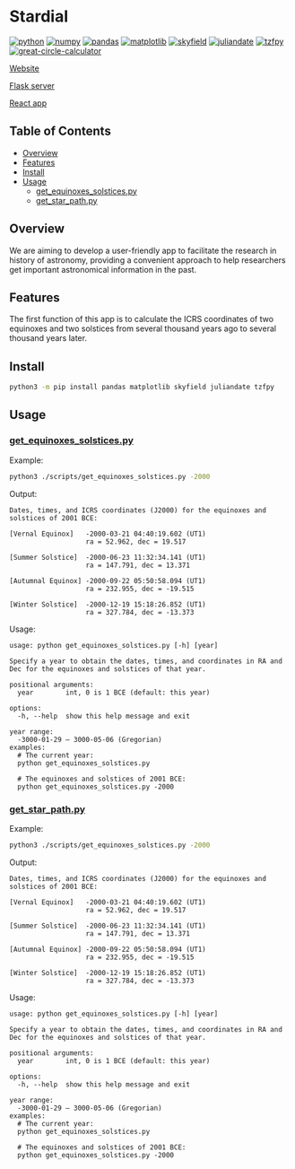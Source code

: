 # Stardial

[![python](https://img.shields.io/badge/Python-3.10,_3.11-3776AB?logo=python&logoColor=white)](https://www.python.org) [![numpy](https://img.shields.io/badge/Numpy-2.0.1-013243?logo=numpy&logoColor=white)](https://numpy.org) [![pandas](https://img.shields.io/badge/Pandas-2.2.2-150458?logo=Pandas&logoColor=white)](https://pandas.pydata.org) [![matplotlib](https://img.shields.io/badge/Matplotlib-3.9.1.post1-12557C)](https://matplotlib.org) [![skyfield](https://img.shields.io/badge/Skyfield-1.49-BD9354)](https://rhodesmill.org/skyfield) [![juliandate](https://img.shields.io/badge/Juliandate-1.0.4-BD9354)](https://pypi.org/project/juliandate) [![tzfpy](https://img.shields.io/badge/tzfpy-0.15.5-blue)](https://github.com/ringsaturn/tzfpy) [![great-circle-calculator](https://img.shields.io/badge/Great_Circle_Calculator-1.3.1-brightgreen)](https://github.com/seangrogan/great_circle_calculator)

[Website](https://lydiazly.github.io/star-path-viewer)

[Flask server](https://github.com/lydiazly/equinox-coord-flask)

[React app](https://github.com/lydiazly/star-path-viewer)

## Table of Contents<!-- omit in toc -->

- [Overview](#overview)
- [Features](#features)
- [Install](#install)
- [Usage](#usage)
  - [get\_equinoxes\_solstices.py](#get_equinoxes_solsticespy)
  - [get\_star\_path.py](#get_star_pathpy)

## Overview

<!-- TODO -->

We are aiming to develop a user-friendly app to facilitate the research in history of astronomy, providing a convenient approach to help researchers get important astronomical information in the past.

## Features

<!-- TODO -->

The first function of this app is to calculate the ICRS coordinates of two equinoxes and two solstices from several thousand years ago to several thousand years later.

## Install

```sh
python3 -m pip install pandas matplotlib skyfield juliandate tzfpy
```

## Usage

### [get_equinoxes_solstices.py](./scripts/get_equinoxes_solstices.py)

Example:

```bash
python3 ./scripts/get_equinoxes_solstices.py -2000
```

Output:

```text
Dates, times, and ICRS coordinates (J2000) for the equinoxes and solstices of 2001 BCE:

[Vernal Equinox]   -2000-03-21 04:40:19.602 (UT1)
                   ra = 52.962, dec = 19.517

[Summer Solstice]  -2000-06-23 11:32:34.141 (UT1)
                   ra = 147.791, dec = 13.371

[Autumnal Equinox] -2000-09-22 05:50:58.094 (UT1)
                   ra = 232.955, dec = -19.515

[Winter Solstice]  -2000-12-19 15:18:26.852 (UT1)
                   ra = 327.784, dec = -13.373
```

Usage:

```text
usage: python get_equinoxes_solstices.py [-h] [year]

Specify a year to obtain the dates, times, and coordinates in RA and Dec for the equinoxes and solstices of that year.

positional arguments:
  year        int, 0 is 1 BCE (default: this year)

options:
  -h, --help  show this help message and exit

year range:
  -3000-01-29 – 3000-05-06 (Gregorian)
examples:
  # The current year:
  python get_equinoxes_solstices.py

  # The equinoxes and solstices of 2001 BCE:
  python get_equinoxes_solstices.py -2000
```

### [get_star_path.py](./scripts/get_star_path.py)

Example:

```bash
python3 ./scripts/get_equinoxes_solstices.py -2000
```

Output:

```text
Dates, times, and ICRS coordinates (J2000) for the equinoxes and solstices of 2001 BCE:

[Vernal Equinox]   -2000-03-21 04:40:19.602 (UT1)
                   ra = 52.962, dec = 19.517

[Summer Solstice]  -2000-06-23 11:32:34.141 (UT1)
                   ra = 147.791, dec = 13.371

[Autumnal Equinox] -2000-09-22 05:50:58.094 (UT1)
                   ra = 232.955, dec = -19.515

[Winter Solstice]  -2000-12-19 15:18:26.852 (UT1)
                   ra = 327.784, dec = -13.373
```

Usage:

```text
usage: python get_equinoxes_solstices.py [-h] [year]

Specify a year to obtain the dates, times, and coordinates in RA and Dec for the equinoxes and solstices of that year.

positional arguments:
  year        int, 0 is 1 BCE (default: this year)

options:
  -h, --help  show this help message and exit

year range:
  -3000-01-29 – 3000-05-06 (Gregorian)
examples:
  # The current year:
  python get_equinoxes_solstices.py

  # The equinoxes and solstices of 2001 BCE:
  python get_equinoxes_solstices.py -2000
```
